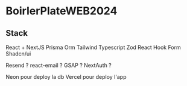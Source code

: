# BoirlerPlateWEB2024

## Stack

React + NextJS
Prisma Orm
Tailwind
Typescript
Zod
React Hook Form
Shadcn/ui

Resend ?
react-email ?
GSAP ?
NextAuth ?

Neon pour deploy la db
Vercel pour deploy l'app

